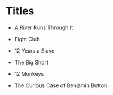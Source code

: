 # Titles

- A River Runs Through It
- Fight Club
- 12 Years a Slave
- The Big Short
- 12 Monkeys

- The Curious Case of Benjamin Button
